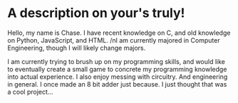 # A description on your's truly!
Hello, my name is Chase. I have recent knowledge on C, and old knowledge on Python, JavaScript, and HTML.
/nI am currently majored in Computer Engineering, though I will likely change majors.

I am currently trying to brush up on my programming skills, and would like to eventually create a small game to concrete my programming knowledge into actual experience.
I also enjoy messing with circuitry. And engineering in general.
I once made an 8 bit adder just because. I just thought that was a cool project...
